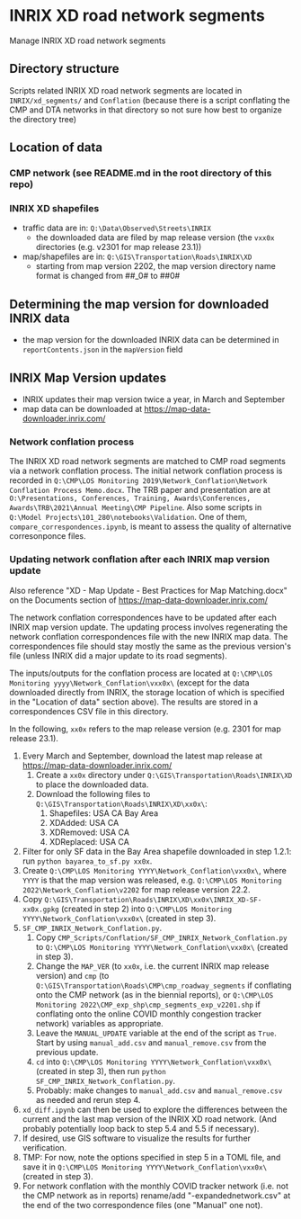 # INRIX XD road network segments
Manage INRIX XD road network segments

## Directory structure
Scripts related INRIX XD road network segments are located in `INRIX/xd_segments/` and `Conflation` (because there is a script conflating the CMP and DTA networks in that directory so not sure how best to organize the directory tree)

## Location of data
### CMP network (see README.md in the root directory of this repo)
### INRIX XD shapefiles
- traffic data are in: `Q:\Data\Observed\Streets\INRIX`
  - the downloaded data are filed by map release version (the `vxx0x` directories (e.g. v2301 for map release 23.1))
- map/shapefiles are in: `Q:\GIS\Transportation\Roads\INRIX\XD`
  - starting from map version 2202, the map version directory name format is changed from ##_0# to ##0# 

## Determining the map version for downloaded INRIX data
- the map version for the downloaded INRIX data can be determined in `reportContents.json` in the `mapVersion` field

## INRIX Map Version updates
- INRIX updates their map version twice a year, in March and September
- map data can be downloaded at https://map-data-downloader.inrix.com/

### Network conflation process
The INRIX XD road network segments are matched to CMP road segments via a network conflation process. The initial network conflation process is recorded in `Q:\CMP\LOS Monitoring 2019\Network_Conflation\Network Conflation Process Memo.docx`. The TRB paper and presentation are at `O:\Presentations, Conferences, Training, Awards\Conferences, Awards\TRB\2021\Annual Meeting\CMP Pipeline`. Also some scripts in `Q:\Model Projects\101_280\notebooks\Validation`. One of them, `compare_correspondences.ipynb`, is meant to assess the quality of alternative corresonponce files.

### Updating network conflation after each INRIX map version update
Also reference "XD - Map Update - Best Practices for Map Matching.docx" on the Documents section of https://map-data-downloader.inrix.com/

The network conflation correspondences have to be updated after each INRIX map version update. The updating process involves regenerating the network conflation correspondences file with the new INRIX map data. The correspondences file should stay mostly the same as the previous version's file (unless INRIX did a major update to its road segments).

The inputs/outputs for the conflation process are located at `Q:\CMP\LOS Monitoring yyyy\Network_Conflation\vxx0x\` (except for the data downloaded directly from INRIX, the storage location of which is specified in the "Location of data" section above). The results are stored in a correspondences CSV file in this directory.

In the following, `xx0x` refers to the map release version (e.g. 2301 for map release 23.1).

1. Every March and September, download the latest map release at https://map-data-downloader.inrix.com/
    1. Create a `xx0x` directory under `Q:\GIS\Transportation\Roads\INRIX\XD` to place the downloaded data.
    2. Download the following files to `Q:\GIS\Transportation\Roads\INRIX\XD\xx0x\`:
        1. Shapefiles: USA CA Bay Area  
        2. XDAdded: USA CA
        3. XDRemoved: USA CA
        4. XDReplaced: USA CA
2. Filter for only SF data in the Bay Area shapefile downloaded in step 1.2.1: run `python bayarea_to_sf.py xx0x`.
3. Create `Q:\CMP\LOS Monitoring YYYY\Network_Conflation\vxx0x\`, where `YYYY` is that the map version was released, e.g. `Q:\CMP\LOS Monitoring 2022\Network_Conflation\v2202` for map release version 22.2.
4. Copy `Q:\GIS\Transportation\Roads\INRIX\XD\xx0x\INRIX_XD-SF-xx0x.gpkg` (created in step 2) into `Q:\CMP\LOS Monitoring YYYY\Network_Conflation\vxx0x\` (created in step 3).
5. `SF_CMP_INRIX_Network_Conflation.py`.
    1. Copy `CMP_Scripts/Conflation/SF_CMP_INRIX_Network_Conflation.py` to `Q:\CMP\LOS Monitoring YYYY\Network_Conflation\vxx0x\` (created in step 3).
    2. Change the `MAP_VER` (to `xx0x`, i.e. the current INRIX map release version) and `cmp` (to `Q:\GIS\Transportation\Roads\CMP\cmp_roadway_segments` if conflating onto the CMP network (as in the biennial reports), or `Q:\CMP\LOS Monitoring 2022\CMP_exp_shp\cmp_segments_exp_v2201.shp` if conflating onto the online COVID monthly congestion tracker network) variables as appropriate.
    3. Leave the `MANUAL_UPDATE` variable at the end of the script as `True`. Start by using `manual_add.csv` and `manual_remove.csv` from the previous update.
    4. `cd` into `Q:\CMP\LOS Monitoring YYYY\Network_Conflation\vxx0x\` (created in step 3), then run `python SF_CMP_INRIX_Network_Conflation.py`.
    5. Probably: make changes to `manual_add.csv` and `manual_remove.csv` as needed and rerun step 4.
6. `xd_diff.ipynb` can then be used to explore the differences between the current and the last map version of the INRIX XD road network. (And probably potentially loop back to step 5.4 and 5.5 if necessary).
7. If desired, use GIS software to visualize the results for further verification.
8. TMP: For now, note the options specified in step 5 in a TOML file, and save it in `Q:\CMP\LOS Monitoring YYYY\Network_Conflation\vxx0x\` (created in step 3).
9. For network conflation with the monthly COVID tracker network (i.e. not the CMP network as in reports) rename/add "-expandednetwork.csv" at the end of the two correspondence files (one "Manual" one not).